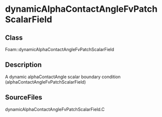# dynamicAlphaContactAngleFvPatchScalarField 
## Class
Foam::dynamicAlphaContactAngleFvPatchScalarField

## Description
A dynamic alphaContactAngle scalar boundary condition
(alphaContactAngleFvPatchScalarField)

## SourceFiles
dynamicAlphaContactAngleFvPatchScalarField.C

